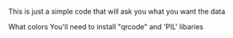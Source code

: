This is just a simple code that will ask you what you want the data

What colors
You'll need to install "qrcode" and 'PIL' libaries